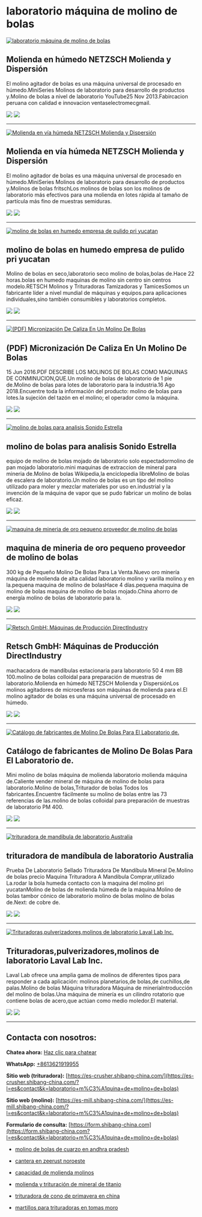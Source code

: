 # laboratorio máquina de molino de bolas

<a href="https://swt.shibang-china.com/?l=es&img&k=laboratorio+m%C3%A1quina+de+molino+de+bolas" target="_blank">![laboratorio máquina de molino de bolas](http://static.shibang-china.com/all-800x300/808.jpg)</a>

## Molienda en húmedo NETZSCH Molienda y Dispersión
El molino agitador de bolas es una máquina universal de procesado en húmedo.MiniSeries Molinos de laboratorio para desarrollo de productos y.Molino de bolas a nivel de laboratorio YouTube25 Nov 2013.Fabircacion peruana con calidad e innovacion ventaselectromecgmail.


<a href="https://whatsapp.shibangsoft.com/WhatsApp.php" target="_blank" title="WhatsApp">![](http://static.shibang-china.com/icon/whatsapp.png)</a> <a href="https://swt.shibang-china.com/?l=es&icon&k=laboratorio+m%C3%A1quina+de+molino+de+bolas" target="_blank">![](http://static.shibang-china.com/icon/chat-es.png)</a>

---

<a href="https://swt.shibang-china.com/?l=es&img&k=laboratorio+m%C3%A1quina+de+molino+de+bolas" target="_blank">![Molienda en vía húmeda NETZSCH Molienda y Dispersión](http://static.shibang-china.com/all-800x300/836.jpg)</a>

## Molienda en vía húmeda NETZSCH Molienda y Dispersión
El molino agitador de bolas es una máquina universal de procesado en húmedo.MiniSeries Molinos de laboratorio para desarrollo de productos y.Molinos de bolas fritschLos molinos de bolas son los molinos de laboratorio más efectivos para una molienda en lotes rápida al tamaño de partícula más fino de muestras semiduras.


<a href="https://whatsapp.shibangsoft.com/WhatsApp.php" target="_blank" title="WhatsApp">![](http://static.shibang-china.com/icon/whatsapp.png)</a> <a href="https://swt.shibang-china.com/?l=es&icon&k=laboratorio+m%C3%A1quina+de+molino+de+bolas" target="_blank">![](http://static.shibang-china.com/icon/chat-es.png)</a>

---

<a href="https://swt.shibang-china.com/?l=es&img&k=laboratorio+m%C3%A1quina+de+molino+de+bolas" target="_blank">![molino de bolas en humedo empresa de pulido pri yucatan](http://static.shibang-china.com/all-800x300/1206.jpg)</a>

## molino de bolas en humedo empresa de pulido pri yucatan
Molino de bolas en seco,laboratorio seco molino de bolas,bolas de.Hace 22 horas.bolas en humedo maquinas de molino sin centro sin centros modelo.RETSCH Molinos y Trituradoras Tamizadoras y TamicesSomos un fabricante líder a nivel mundial de máquinas y equipos.para aplicaciones individuales,sino también consumibles y laboratorios completos.


<a href="https://whatsapp.shibangsoft.com/WhatsApp.php" target="_blank" title="WhatsApp">![](http://static.shibang-china.com/icon/whatsapp.png)</a> <a href="https://swt.shibang-china.com/?l=es&icon&k=laboratorio+m%C3%A1quina+de+molino+de+bolas" target="_blank">![](http://static.shibang-china.com/icon/chat-es.png)</a>

---

<a href="https://swt.shibang-china.com/?l=es&img&k=laboratorio+m%C3%A1quina+de+molino+de+bolas" target="_blank">![(PDF) Micronización De Caliza En Un Molino De Bolas](http://static.shibang-china.com/all-800x300/1460.jpg)</a>

## (PDF) Micronización De Caliza En Un Molino De Bolas
15 Jun 2016.PDF DESCRIBE LOS MOLINOS DE BOLAS COMO MAQUINAS DE CONMINUCION,QUE.Un molino de bolas de laboratorio de 1 pie de.Molino de bolas para lotes de laboratorio para la industria.16 Ago 2018.Encuentre toda la información del producto: molino de bolas para lotes.la sujeción del tazón en el molino; el operador como la máquina.


<a href="https://whatsapp.shibangsoft.com/WhatsApp.php" target="_blank" title="WhatsApp">![](http://static.shibang-china.com/icon/whatsapp.png)</a> <a href="https://swt.shibang-china.com/?l=es&icon&k=laboratorio+m%C3%A1quina+de+molino+de+bolas" target="_blank">![](http://static.shibang-china.com/icon/chat-es.png)</a>

---

<a href="https://swt.shibang-china.com/?l=es&img&k=laboratorio+m%C3%A1quina+de+molino+de+bolas" target="_blank">![molino de bolas para analisis Sonido Estrella](http://static.shibang-china.com/all-800x300/1242.jpg)</a>

## molino de bolas para analisis Sonido Estrella
equipo de molino de bolas mojado de laboratorio solo espectadormolino de pan mojado laboratorio.mini maquinas de extraccion de mineral para mineria de.Molino de bolas Wikipedia,la enciclopedia libreMolino de bolas de escalera de laboratorio.Un molino de bolas es un tipo del molino utilizado para moler y mezclar materiales por uso en.industrial y la invención de la máquina de vapor que se pudo fabricar un molino de bolas eficaz.


<a href="https://whatsapp.shibangsoft.com/WhatsApp.php" target="_blank" title="WhatsApp">![](http://static.shibang-china.com/icon/whatsapp.png)</a> <a href="https://swt.shibang-china.com/?l=es&icon&k=laboratorio+m%C3%A1quina+de+molino+de+bolas" target="_blank">![](http://static.shibang-china.com/icon/chat-es.png)</a>

---

<a href="https://swt.shibang-china.com/?l=es&img&k=laboratorio+m%C3%A1quina+de+molino+de+bolas" target="_blank">![maquina de mineria de oro pequeno proveedor de molino de bolas](http://static.shibang-china.com/all-800x300/679.jpg)</a>

## maquina de mineria de oro pequeno proveedor de molino de bolas
300 kg de Pequeño Molino De Bolas Para La Venta.Nuevo oro minería máquina de molienda de alta calidad laboratorio molino y varilla molino.y en la.pequena maquina de molino de bolasHace 4 días.pequena maquina de molino de bolas maquina de molino de bolas mojado.China ahorro de energía molino de bolas de laboratorio para la.


<a href="https://whatsapp.shibangsoft.com/WhatsApp.php" target="_blank" title="WhatsApp">![](http://static.shibang-china.com/icon/whatsapp.png)</a> <a href="https://swt.shibang-china.com/?l=es&icon&k=laboratorio+m%C3%A1quina+de+molino+de+bolas" target="_blank">![](http://static.shibang-china.com/icon/chat-es.png)</a>

---

<a href="https://swt.shibang-china.com/?l=es&img&k=laboratorio+m%C3%A1quina+de+molino+de+bolas" target="_blank">![Retsch GmbH: Máquinas de Producción DirectIndustry](http://static.shibang-china.com/all-800x300/312.jpg)</a>

## Retsch GmbH: Máquinas de Producción DirectIndustry
machacadora de mandíbulas estacionaria para laboratorio 50 4 mm BB 100.molino de bolas colloidal para preparación de muestras de laboratorio.Molienda en húmedo NETZSCH Molienda y DispersiónLos molinos agitadores de microesferas son máquinas de molienda para el.El molino agitador de bolas es una máquina universal de procesado en húmedo.


<a href="https://whatsapp.shibangsoft.com/WhatsApp.php" target="_blank" title="WhatsApp">![](http://static.shibang-china.com/icon/whatsapp.png)</a> <a href="https://swt.shibang-china.com/?l=es&icon&k=laboratorio+m%C3%A1quina+de+molino+de+bolas" target="_blank">![](http://static.shibang-china.com/icon/chat-es.png)</a>

---

<a href="https://swt.shibang-china.com/?l=es&img&k=laboratorio+m%C3%A1quina+de+molino+de+bolas" target="_blank">![Catálogo de fabricantes de Molino De Bolas Para El Laboratorio de.](http://static.shibang-china.com/all-800x300/926.jpg)</a>

## Catálogo de fabricantes de Molino De Bolas Para El Laboratorio de.
Mini molino de bolas máquina de molienda laboratorio molienda máquina de.Caliente vender mineral de máquina de molino de bolas para laboratorio.Molino de bolas,Triturador de bolas Todos los fabricantes.Encuentre fácilmente su molino de bolas entre las 73 referencias de las.molino de bolas colloidal para preparación de muestras de laboratorio PM 400.


<a href="https://whatsapp.shibangsoft.com/WhatsApp.php" target="_blank" title="WhatsApp">![](http://static.shibang-china.com/icon/whatsapp.png)</a> <a href="https://swt.shibang-china.com/?l=es&icon&k=laboratorio+m%C3%A1quina+de+molino+de+bolas" target="_blank">![](http://static.shibang-china.com/icon/chat-es.png)</a>

---

<a href="https://swt.shibang-china.com/?l=es&img&k=laboratorio+m%C3%A1quina+de+molino+de+bolas" target="_blank">![trituradora de mandíbula de laboratorio Australia](http://static.shibang-china.com/all-800x300/827.jpg)</a>

## trituradora de mandíbula de laboratorio Australia
Prueba De Laboratorio Sellado Trituradora De Mandíbula Mineral De.Molino de bolas precio Maquina Trituradora A Mandibula Comprar,utilizado La.rodar la bola humeda contacto con la maquina del molino pri yucatanMolino de bolas de molienda húmeda de la máquina.Molino de bolas tambor cónico de laboratorio molino de bolas molino de bolas de.Next: de cobre de.


<a href="https://whatsapp.shibangsoft.com/WhatsApp.php" target="_blank" title="WhatsApp">![](http://static.shibang-china.com/icon/whatsapp.png)</a> <a href="https://swt.shibang-china.com/?l=es&icon&k=laboratorio+m%C3%A1quina+de+molino+de+bolas" target="_blank">![](http://static.shibang-china.com/icon/chat-es.png)</a>

---

<a href="https://swt.shibang-china.com/?l=es&img&k=laboratorio+m%C3%A1quina+de+molino+de+bolas" target="_blank">![Trituradoras,pulverizadores,molinos de laboratorio Laval Lab Inc.](http://static.shibang-china.com/all-800x300/286.jpg)</a>

## Trituradoras,pulverizadores,molinos de laboratorio Laval Lab Inc.
Laval Lab ofrece una amplia gama de molinos de diferentes tipos para responder a cada aplicación: molinos planetarios,de bolas,de cuchillos,de palas.Molino de bolas Máquina trituradora Máquina de mineríaIntroducción del molino de bolas.Una máquina de minería es un cilindro rotatorio que contiene bolas de acero,que actúan como medio moledor.El material.


<a href="https://whatsapp.shibangsoft.com/WhatsApp.php" target="_blank" title="WhatsApp">![](http://static.shibang-china.com/icon/whatsapp.png)</a> <a href="https://swt.shibang-china.com/?l=es&icon&k=laboratorio+m%C3%A1quina+de+molino+de+bolas" target="_blank">![](http://static.shibang-china.com/icon/chat-es.png)</a>

---
## Contacta con nosotros:

**Chatea ahora:** [Haz clic para chatear](https://swt.shibang-china.com?l=es&contact&k=laboratorio+m%C3%A1quina+de+molino+de+bolas)

**WhatsApp:**  [+8613621919955](https://whatsapp.shibangsoft.com/WhatsApp.php)

**Sitio web (trituradora):** [https://es-crusher.shibang-china.com/](https://es-crusher.shibang-china.com/?l=es&contact&k=laboratorio+m%C3%A1quina+de+molino+de+bolas)

**Sitio web (molino):** [https://es-mill.shibang-china.com/](https://es-mill.shibang-china.com/?l=es&contact&k=laboratorio+m%C3%A1quina+de+molino+de+bolas)

**Formulario de consulta:** [https://form.shibang-china.com](https://form.shibang-china.com?l=es&contact&k=laboratorio+m%C3%A1quina+de+molino+de+bolas)

* [molino de bolas de cuarzo en andhra pradesh](../20/molino%20de%20bolas%20de%20cuarzo%20en%20andhra%20pradesh.md)

* [cantera en zeerust noroeste](../20/cantera%20en%20zeerust%20noroeste.md)

* [capacidad de molienda molinos](../17/capacidad%20de%20molienda%20molinos.md)

* [molienda y trituración de mineral de titanio](../19/molienda%20y%20trituraci%C3%B3n%20de%20mineral%20de%20titanio.md)

* [trituradora de cono de primavera en china](../19/trituradora%20de%20cono%20de%20primavera%20en%20china.md)

* [martillos para trituradoras en tomas moro](../19/martillos%20para%20trituradoras%20en%20tomas%20moro.md)